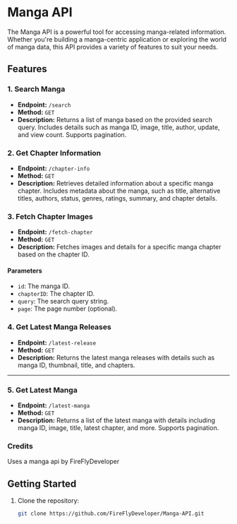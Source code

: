 # Manga API

The Manga API is a powerful tool for accessing manga-related information. Whether you're building a manga-centric application or exploring the world of manga data, this API provides a variety of features to suit your needs.

## Features

### 1. Search Manga

- **Endpoint:** `/search`
- **Method:** `GET`
- **Description:** Returns a list of manga based on the provided search query. Includes details such as manga ID, image, title, author, update, and view count. Supports pagination.

### 2. Get Chapter Information

- **Endpoint:** `/chapter-info`
- **Method:** `GET`
- **Description:** Retrieves detailed information about a specific manga chapter. Includes metadata about the manga, such as title, alternative titles, authors, status, genres, ratings, summary, and chapter details.

### 3. Fetch Chapter Images

- **Endpoint:** `/fetch-chapter`
- **Method:** `GET`
- **Description:** Fetches images and details for a specific manga chapter based on the chapter ID.

#### Parameters

- `id`: The manga ID.
- `chapterID`: The chapter ID.
- `query`: The search query string.
- `page`: The page number (optional).

### 4. Get Latest Manga Releases

- **Endpoint:** `/latest-release`
- **Method:** `GET`
- **Description:** Returns the latest manga releases with details such as manga ID, thumbnail, title, and chapters.

---

### 5. Get Latest Manga

- **Endpoint:** `/latest-manga`
- **Method:** `GET`
- **Description:** Returns a list of the latest manga with details including manga ID, image, title, latest chapter, and more. Supports pagination.

### Credits

Uses a manga api by FireFlyDeveloper

## Getting Started

1. Clone the repository:

   ```bash
   git clone https://github.com/FireFlyDeveloper/Manga-API.git
